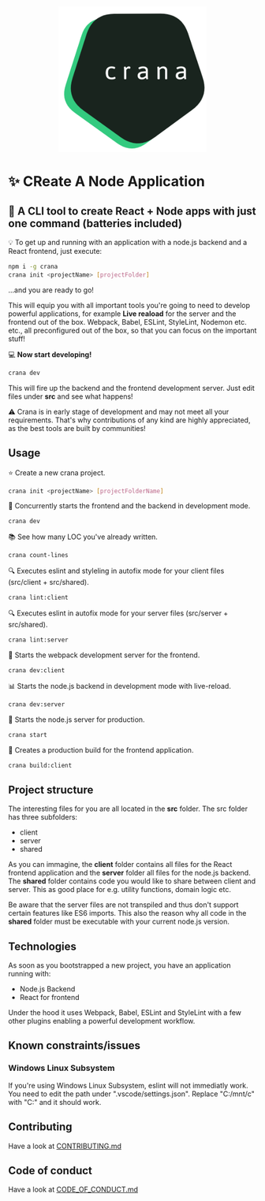 <div style="text-align: center;">
    <img src="logo.png" width="300" />
</div>

# :sparkles: CReate A Node Application
## :battery: A CLI tool to create React + Node apps with just one command (batteries included)

:bulb: To get up and running with an application with a node.js backend and a React frontend, just execute:

```bash
npm i -g crana
crana init <projectName> [projectFolder]
```

...and you are ready to go!

This will equip you with all important tools you're going to need to develop powerful applications, for example __Live reaload__ for the server and the frontend out of the box.
Webpack, Babel, ESLint, StyleLint, Nodemon etc. etc., all preconfigured out of the box, so that you can focus on the important stuff!

:computer: __Now start developing!__
```bash
crana dev
```
This will fire up the backend and the frontend development server. Just edit files under __src__ and see what happens!

:warning: Crana is in early stage of development and may not meet all your requirements. That's why contributions of any kind are highly appreciated, as the best tools are built by communities!

## Usage
:star: Create a new crana project.
```bash
crana init <projectName> [projectFolderName]
```
:dizzy: Concurrently starts the frontend and the backend in development mode.
```bash
crana dev                                     
```
:books: See how many LOC you've already written.
```bash
crana count-lines                            
```
:mag: Executes eslint and styleling in autofix mode for your client files (src/client + src/shared).
```bash
crana lint:client                             
```
:mag: Executes eslint in autofix mode for your server files (src/server + src/shared).
```bash
crana lint:server                             
```
:satellite: Starts the webpack development server for the frontend.
```bash
crana dev:client                              
```
:bar_chart: Starts the node.js backend in development mode with live-reload.
```bash
crana dev:server                              
```
:car: Starts the node.js server for production.
```bash
crana start                                   
```
:blue_car: Creates a production build for the frontend application.
```bash
crana build:client                            
```

## Project structure
The interesting files for you are all located in the __src__ folder. The src folder has three subfolders:
- client
- server
- shared

As you can immagine, the __client__ folder contains all files for the React frontend application and the __server__ folder all files for the node.js backend. The __shared__ folder contains code you would like to share between client and server. This as good place for e.g. utility functions, domain logic etc.

Be aware that the server files are not transpiled and thus don't support certain features like ES6 imports. This also the reason why all code in the __shared__ folder must be executable with your current node.js version.

## Technologies
As soon as you bootstrapped a new project, you have an application running with:

- Node.js Backend
- React for frontend

Under the hood it uses Webpack, Babel, ESLint and StyleLint with a few other plugins enabling a powerful development workflow.

## Known constraints/issues
### Windows Linux Subsystem
If you're using Windows Linux Subsystem, eslint will not immediatly work. You need to edit the path under ".vscode/settings.json".
Replace "C:/mnt/c" with "C:" and it should work.

## Contributing
Have a look at [CONTRIBUTING.md](CONTRIBUTING.md)

## Code of conduct
Have a look at [CODE_OF_CONDUCT.md](CODE_OF_CONDUCT.md)